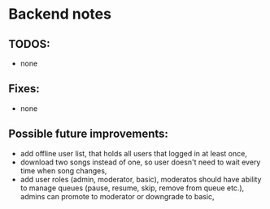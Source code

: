 # Backend notes
## TODOS:
 - none

## Fixes:
 - none

## Possible future improvements:
 - add offline user list, that holds all users that logged in at least once,
 - download two songs instead of one, so user doesn't need to wait every time when song changes,
 - add user roles (admin, moderator, basic), moderatos should have ability to manage queues (pause, resume, skip, remove from queue etc.), admins can promote to moderator or downgrade to basic,